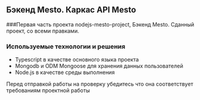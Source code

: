 ## Бэкенд Mesto. Каркас API Mesto

###Первая часть проекта nodejs-mesto-project, Бэкенд Mesto.
Сданный проект, со всеми правками.

### Используемые технологии и решения
- Typescript в качестве основного языка проекта
- Mongodb и ODM Mongoose для хранения данных пользователей
- Node.js в качестве среды выполнения

Перед отправкой работы на проверку убедитесь что она соответствует требованиям проектной работы

